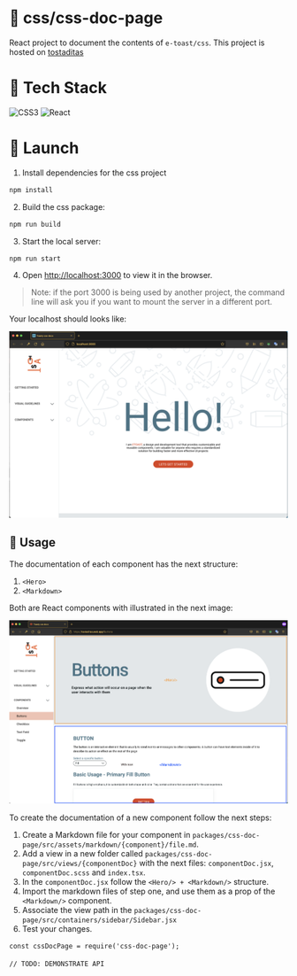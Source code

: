 # 📃 css/css-doc-page

React project to document the contents of `e-toast/css`. This project is hosted on [tostaditas](https://tostaditas.web.app/)

# 🧰 Tech Stack
![CSS3](https://img.shields.io/badge/css3-%231572B6.svg?style=for-the-badge&logo=css3&logoColor=white)
![React](https://img.shields.io/badge/react-%2320232a.svg?style=for-the-badge&logo=react&logoColor=%2361DAFB)

# 🚀 Launch

1. Install dependencies for the css project

```zsh
npm install
```

2. Build the css package:

```zsh
npm run build
```

3. Start the local server:

```zsh
npm run start
```

4. Open [http://localhost:3000](http://localhost:3000) to view it in the browser.

> Note: if the port 3000 is being used by another project, the command line will ask you if you want to mount the server in a different port.

Your localhost should looks like:

![Tostaditas Landpage](./src/assets/misc/tostaditas-landpage.png "Tostaditas landpage")

## 📖 Usage

The documentation of each component has the next structure:

1. `<Hero>`
2. `<Markdown>`

Both are React components with illustrated in the next image:

![Tostaditas Component Doc Structure](./src/assets/misc/css-docs-structure.png "Tostaditas Component Doc Structure")

To create the documentation of a new component follow the next steps:

1. Create a Markdown file for your component in `packages/css-doc-page/src/assets/markdown/{component}/file.md`.
2. Add a view in a new folder called `packages/css-doc-page/src/views/{componentDoc}` with the next files: `componentDoc.jsx`, `componentDoc.scss` and `index.tsx`.
3. In the `componentDoc.jsx` follow the `<Hero/> + <Markdown/>` structure.
4. Import the markdown files of step one, and use them as a prop of the `<Markdown/>` component.
5. Associate the view path in the `packages/css-doc-page/src/containers/sidebar/Sidebar.jsx`
6. Test your changes.

```
const cssDocPage = require('css-doc-page');

// TODO: DEMONSTRATE API
```
